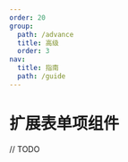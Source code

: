 ```yaml
---
order: 20
group:
  path: /advance
  title: 高级
  order: 3
nav:
  title: 指南
  path: /guide
---
```


# 扩展表单项组件

// TODO
